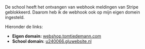 De school heeft het ontvangen van webhook meldingen van Stripe geblokkeerd. Daarom heb ik de webhook ook op mijn eigen domein ingesteld.

Hieronder de links:

- **Eigen domain:** [webshop.tomtiedemann.com](https://webshop.tomtiedemann.com/)
- **School domain:** [u240066.gluwebsite.nl](https://u240066.gluwebsite.nl/)

